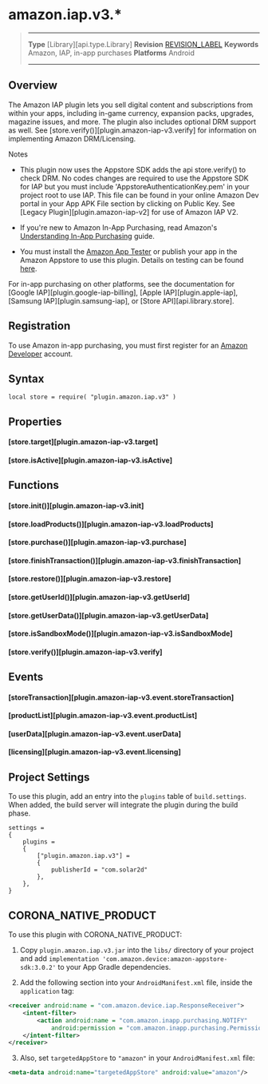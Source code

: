 # amazon.iap.v3.*

> --------------------- ------------------------------------------------------------------------------------------
> __Type__              [Library][api.type.Library]
> __Revision__          [REVISION_LABEL](REVISION_URL)
> __Keywords__          Amazon, IAP, in-app purchases
> __Platforms__			Android
> --------------------- ------------------------------------------------------------------------------------------

## Overview

The Amazon IAP plugin lets you sell digital content and subscriptions from within your apps, including <nobr>in-game</nobr> currency, expansion packs, upgrades, magazine issues, and more. The plugin also includes optional DRM support as well. See [store.verify()][plugin.amazon-iap-v3.verify] for information on implementing Amazon DRM/Licensing.

<div class="guide-notebox">
<div class="notebox-title">Notes</div>

* This plugin now uses the Appstore SDK adds the api store.verify() to check DRM. No codes changes are required to use the Appstore SDK for IAP but you must include 'AppstoreAuthenticationKey.pem' in your project root to use IAP. This file can be found in your online Amazon Dev portal in your App APK File section by clicking on Public Key. See [Legacy Plugin][plugin.amazon-iap-v2] for use of Amazon IAP V2.

* If you're new to <nobr>Amazon In-App Purchasing</nobr>, read Amazon's [Understanding In-App Purchasing](https://developer.amazon.com/public/apis/earn/in-app-purchasing/docs-v2/understanding-in-app-purchasing) guide.


* You must install the [Amazon App Tester](https://developer.amazon.com/docs/in-app-purchasing/iap-install-and-configure-app-tester.html) or publish your app in the Amazon Appstore to use this plugin. Details on testing can be found [here](https://developer.amazon.com/docs/in-app-purchasing/iap-install-and-configure-app-tester.html).

</div>

<div class="docs-tip-outer">
<div class="docs-tip-inner-left">
<div class="fa fa-cog"></div>
</div>
<div class="docs-tip-inner-right">

For in-app purchasing on other platforms, see the documentation for [Google IAP][plugin.google-iap-billing], [Apple IAP][plugin.apple-iap], [Samsung IAP][plugin.samsung-iap], or [Store API][api.library.store].

</div>
</div>


## Registration

To use Amazon in-app purchasing, you must first register for an [Amazon Developer](http://developer.amazon.com) account.


## Syntax

	local store = require( "plugin.amazon.iap.v3" )


## Properties

#### [store.target][plugin.amazon-iap-v3.target]

#### [store.isActive][plugin.amazon-iap-v3.isActive]


## Functions

#### [store.init()][plugin.amazon-iap-v3.init]

#### [store.loadProducts()][plugin.amazon-iap-v3.loadProducts]

#### [store.purchase()][plugin.amazon-iap-v3.purchase]

#### [store.finishTransaction()][plugin.amazon-iap-v3.finishTransaction]

#### [store.restore()][plugin.amazon-iap-v3.restore]

#### [store.getUserId()][plugin.amazon-iap-v3.getUserId]

#### [store.getUserData()][plugin.amazon-iap-v3.getUserData]

#### [store.isSandboxMode()][plugin.amazon-iap-v3.isSandboxMode]

#### [store.verify()][plugin.amazon-iap-v3.verify]


## Events

#### [storeTransaction][plugin.amazon-iap-v3.event.storeTransaction]

#### [productList][plugin.amazon-iap-v3.event.productList]

#### [userData][plugin.amazon-iap-v3.event.userData]

#### [licensing][plugin.amazon-iap-v3.event.licensing]


## Project Settings

To use this plugin, add an entry into the `plugins` table of `build.settings`. When added, the build server will integrate the plugin during the build phase.

``````{ brush="lua" gutter="false" first-line="1" highlight="[5,6,7,8]" }
settings =
{
	plugins =
	{
		["plugin.amazon.iap.v3"] =
		{
			publisherId = "com.solar2d"
		},
	},
}
``````


## CORONA_NATIVE_PRODUCT

To use this plugin with CORONA_NATIVE_PRODUCT:

1. Copy `plugin.amazon.iap.v3.jar` into the `libs/` directory of your project and add `implementation 'com.amazon.device:amazon-appstore-sdk:3.0.2'` to your App Gradle dependencies.

2. Add the following section into your `AndroidManifest.xml` file, inside the `application` tag:

<div class="code-indent">

``````xml
<receiver android:name = "com.amazon.device.iap.ResponseReceiver">
	<intent-filter>
		<action android:name = "com.amazon.inapp.purchasing.NOTIFY"
			android:permission = "com.amazon.inapp.purchasing.Permission.NOTIFY"/>
	</intent-filter>
</receiver>
``````

</div>

3. Also, set `targetedAppStore` to `"amazon"` in your `AndroidManifest.xml` file:

<div class="code-indent">

``````xml
<meta-data android:name="targetedAppStore" android:value="amazon"/>
``````

</div>

